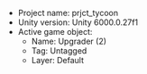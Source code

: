 <!-- UNITY CODE ASSIST INSTRUCTIONS START -->
- Project name: prjct_tycoon
- Unity version: Unity 6000.0.27f1
- Active game object:
  - Name: Upgrader (2)
  - Tag: Untagged
  - Layer: Default
<!-- UNITY CODE ASSIST INSTRUCTIONS END -->